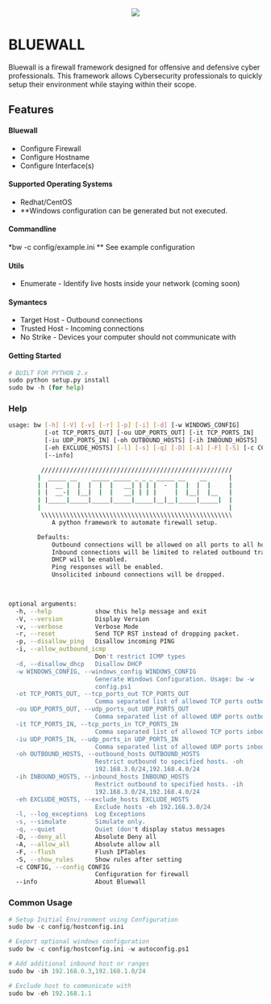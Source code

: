 <center><img src="http://www.iconsdb.com/icons/preview/caribbean-blue/firewall-xxl.png"> </center>

BLUEWALL
======

Bluewall is a firewall framework designed for offensive and defensive cyber professionals.
This framework allows Cybersecurity professionals to quickly setup their environment while 
staying within their scope.

Features
--------
#### Bluewall
*   Configure Firewall
*   Configure Hostname
*   Configure Interface(s)

#### Supported Operating Systems
*   Redhat/CentOS
*	**Windows configuration can be generated but not executed.


#### Commandline
*bw -c config/example.ini
**	See example configuration

#### Utils
*	Enumerate - Identify live hosts inside your network (coming soon)

#### Symantecs
* Target Host - Outbound connections
* Trusted Host - Incoming connections
* No Strike - Devices your computer should not communicate with

#### Getting Started
```python
# BUILT FOR PYTHON 2.x
sudo python setup.py install
sudo bw -h (for help)
```

### Help
```bash
usage: bw [-h] [-V] [-v] [-r] [-p] [-i] [-d] [-w WINDOWS_CONFIG]
          [-ot TCP_PORTS_OUT] [-ou UDP_PORTS_OUT] [-it TCP_PORTS_IN]
          [-iu UDP_PORTS_IN] [-oh OUTBOUND_HOSTS] [-ih INBOUND_HOSTS]
          [-eh EXCLUDE_HOSTS] [-l] [-s] [-q] [-D] [-A] [-F] [-S] [-c CONFIG]
          [--info]

         /////////////////////////////////////////////////////
        |  _____ __    _____ _____ _ _ _ _____ __    __      |
        | |  __ |  |  |  |  |   __| | | |  -  |  |  |  |     |
        | |  __-|  |__|  |  |   __| | | |     |  |__|  |__   |
        | |_____|_____|_____|_____|_____|__|__|_____|_____|  |
        |                                                    |
         \\\\\\\\\\\\\\\\\\\\\\\\\\\\\\\\\\\\\\\\\\\\\\\\\\\\\
            A python framework to automate firewall setup.

        Defaults:
            Outbound connections will be allowed on all ports to all hosts.
            Inbound connections will be limited to related outbound traffic.
            DHCP will be enabled.
            Ping responses will be enabled.
            Unsolicited inbound connections will be dropped.

        

optional arguments:
  -h, --help            show this help message and exit
  -V, --version         Display Version
  -v, --verbose         Verbose Mode
  -r, --reset           Send TCP RST instead of dropping packet.
  -p, --disallow_ping   Disallow incoming PING
  -i, --allow_outbound_icmp
                        Don't restrict ICMP types
  -d, --disallow_dhcp   Disallow DHCP
  -w WINDOWS_CONFIG, --windows_config WINDOWS_CONFIG
                        Generate Windows Configuration. Usage: bw -w
                        config.ps1
  -ot TCP_PORTS_OUT, --tcp_ports_out TCP_PORTS_OUT
                        Comma separated list of allowed TCP ports outbound
  -ou UDP_PORTS_OUT, --udp_ports_out UDP_PORTS_OUT
                        Comma separated list of allowed UDP ports outbound
  -it TCP_PORTS_IN, --tcp_ports_in TCP_PORTS_IN
                        Comma separated list of allowed TCP ports inbound
  -iu UDP_PORTS_IN, --udp_ports_in UDP_PORTS_IN
                        Comma separated list of allowed UDP ports inbound
  -oh OUTBOUND_HOSTS, --outbound_hosts OUTBOUND_HOSTS
                        Restrict outbound to specified hosts. -oh
                        192.168.3.0/24,192.168.4.0/24
  -ih INBOUND_HOSTS, --inbound_hosts INBOUND_HOSTS
                        Restrict outbound to specified hosts. -ih
                        192.168.3.0/24,192.168.4.0/24
  -eh EXCLUDE_HOSTS, --exclude_hosts EXCLUDE_HOSTS
                        Exclude hosts -eh 192.168.3.0/24
  -l, --log_exceptions  Log Exceptions
  -s, --simulate        Simulate only.
  -q, --quiet           Quiet (don't display status messages
  -D, --deny_all        Absolute Deny all
  -A, --allow_all       Absolute allow all
  -F, --flush           Flush IPTables
  -S, --show_rules      Show rules after setting
  -c CONFIG, --config CONFIG
                        Configuration for firewall
  --info                About Bluewall
```


### Common Usage
```python
# Setup Initial Environment using Configuration
sudo bw -c config/hostconfig.ini

# Export optional windows configuration
sudo bw -c config/hostconfig.ini -w autoconfig.ps1

# Add additional inbound host or ranges
sudo bw -ih 192.168.0.3,192.168.1.0/24

# Exclude host to communicate with
sudo bw -eh 192.168.1.1
```


